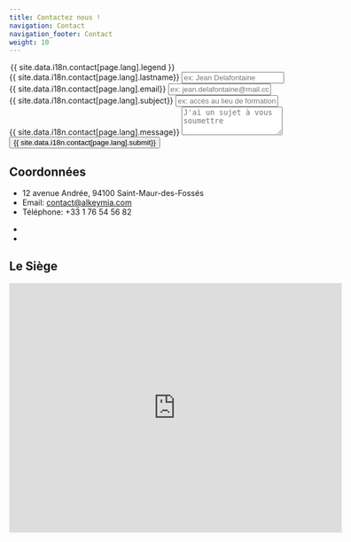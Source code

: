 ```yaml
---
title: Contactez nous !
navigation: Contact
navigation_footer: Contact
weight: 10
---
```

<!-- contact form start -->
<section>
  <div id="form" class="container">
    <div class="row">
      <div class="block">
        <form action="https://formspree.io/contact@alkeymia.com" method="POST">
          <legend>{{ site.data.i18n.contact[page.lang].legend }}</legend>
          <div class="form-group">
            <label>{{ site.data.i18n.contact[page.lang].lastname}}</label>
            <input type="text" class="form-control" placeholder="ex: Jean Delafontaine" name="nom">
          </div>
          <div class="form-group">
            <label>{{ site.data.i18n.contact[page.lang].email}}</label>
            <input type="text" class="form-control" placeholder="ex: jean.delafontaine@mail.com" name="_reply">
          </div>
          <div class="form-group">
            <label>{{ site.data.i18n.contact[page.lang].subject}}</label>
            <input type="text" class="form-control" placeholder="ex: accès au lieu de formation" name="_subject">
          </div>
          <div class="form-group-2">
            <label>{{ site.data.i18n.contact[page.lang].message}}</label>
            <textarea class="form-control" rows="3" placeholder="J'ai un sujet à vous soumettre" name="message"></textarea>
          </div>
          <button class="btn btn-default" type="submit">{{ site.data.i18n.contact[page.lang].submit}}</button>
        </form>
      </div>
    </div>
  </div>
</section>
<section>
  <div class="container">
    <div id="contact-box" class="row">
      <div class="col-md-6 col-sm-12">
        <div class="block">
          <h2>Coordonnées</h2>
          <ul class="address-block">
            <li>
              <i class="fa fa-map-marker"></i>12 avenue Andrée, 94100 Saint-Maur-des-Fossés
            </li>
            <li>
              <i class="fa fa-envelope-o"></i>Email: <a href="mailto:contact@alkeymia.com">contact@alkeymia.com</a>
            </li>
            <li>
              <i class="fa fa-phone"></i>Téléphone: +33 1 76 54 56 82
            </li>
          </ul>
          <ul class="social-icons">
            <li>
              <a href="https://linkedin.com/alkeymia" target="_blank"><i class="fa fa-linkedin"></i></a>
            </li>
            <li>
              <a href="https://twitter.com/AlkeymiaEng" target="_blank"><i class="fa fa-twitter"></i></a>
            </li>
          </ul>
        </div>
      </div>
      <div class="col-md-6 col-sm-12">
        <div class="block">
          <h2>Le Siège</h2>
          <div class="google-map">
            <iframe src="https://www.google.com/maps/embed?pb=!1m18!1m12!1m3!1d5254.859280244906!2d2.4758768330453087!3d48.81186337928301!2m3!1f0!2f0!3f0!3m2!1i1024!2i768!4f13.1!3m3!1m2!1s0x47e60ce19354f3df%3A0x56307f962fdc1d40!2s12+Avenue+Andr%C3%A9e%2C+94100+Saint-Maur-des-Foss%C3%A9s!5e0!3m2!1sfr!2sfr!4v1507184600140" width="600" height="450" frameborder="0" style="border:0" allowfullscreen></iframe>
          </div>
        </div>
      </div>
    </div>
  </div>
</section>
